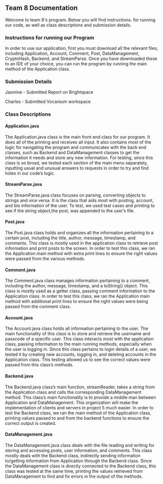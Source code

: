## **Team 8 Documentation**

Welcome to team 8's program. Below you will find instructions. for running our code, as well as class descriptions and submission details.


### **Instructions for running our Program**

In order to use our application, first you must download all the relevant files, including Application, Account, Comment, Post, DataManagement, CryptoHash, Backend, and StreamParse. Once you have downloaded these to an IDE of your choice, you can run the program by running the main method of the Application class.

### **Submission Details**

Jasmine - Submitted Report on Brightspace

Charles - Submitted Vocareum workspace

### **Class Descriptions**


#### **Application.java**

The Application.java class is the main front end class for our program. It does all of the printing and receives all input. It also contains most of the logic for navigating the program and communicates with the back end classes, such as Backend and DataManagement classes to get the information it needs and store any new information. For testing, since this class is so broad, we tested each section of the main menu separately, inputting usual and unusual answers to requests in order to try and find holes in our code’s logic.

#### **StreamParse.java**

The StreamParse.java class focuses on parsing, converting objects to strings and vice versa. It is the class that aids most with posting, account, and bio information of the user. To test, we used test cases and printing to see if the string object,the post, was appended to the user’s file.

#### **Post.java**

The Post.java class holds and organizes all the information pertaining to a certain post, including the title, author, message, timestamp, and comments. This class is mostly used in the application class to retrieve post information and print posts to the screen. In order to test this class, we ran the Application main method with extra print lines to ensure the right values were passed from the various methods.

#### **Comment.java**

The Comment.java class manages information pertaining to a comment, including the author, message, timestamp, and a toString() object. This class is mostly used as a getter class, passing comment information to the Application class. In order to test this class, we ran the Application main method with additional print lines to ensure the right values were being passed from the comment class.

#### **Account.java**

The Account.java class holds all information pertaining to the user. 
The main functionality of this class is to store and retrieve the username 
and passcode of a specific user. This class interacts most with the application class, 
passing information to the main running methods, especially when the user is logging in. 
Since this class pertains to login details of a user, we tested it by creating new accounts, 
logging in, and deleting accounts in the Application class. This testing allowed us to see the correct values 
were passed from this class’s methods.

#### **Backend.java**

The Backend.java class’s main function, streamReader, takes a string from the Application class and calls the 
corresponding DataManagement method. This class’s main functionality is to provide a middle man between Application and
DataManagement. This organization will make the implementation of clients and servers in project 5 much easier.
In order to test the Backend class, we ran the main method of the Application class, printing
values passed to and from the backend functions to ensure the correct output is created.

#### **DataManagement.java**

The DataManagement.java class deals with the file reading and writing for storing and accessing posts,
user information, and comments. This class mostly deals with the Backend class, indirectly sending information
to/getting information from Application through the Backend class. Since the DataManagement class is directly connected
to the Backend class, this class was tested at the same time, printing the values retrieved from DataManagement
to find and fix errors in the output of the methods.




